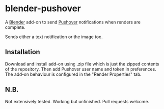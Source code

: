 # blender-pushover

A [Blender](https://www.blender.org) add-on to send [Pushover](https://pushover.net) notifications when renders are complete.

Sends either a text notification or the image too.

## Installation
Download and install add-on using .zip file which is just the zipped contents of the repository. Then add Pushover user name and token in preferences. The add-on behaviour is configured in the "Render Properties" tab.

## N.B.
Not extensively tested. Working but unfinished. Pull requests welcome.
